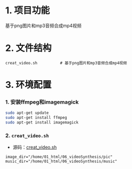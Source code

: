# 1. 项目功能

基于png图片和mp3音频合成mp4视频

# 2. 文件结构

```
creat_video.sh          # 基于png图片和mp3音频合成mp4视频
```



# 3. 环境配置

### 1. 安装ffmpeg和imagemagick

```bash
sudo apt-get update
sudo apt-get install ffmpeg
sudo apt-get install imagemagick
```

### 2. `creat_video.sh`

- 源码：[creat_video.sh](creat_video.sh)

```
image_dir="/home/01_html/06_videoSynthesis/pic"
music_dir="/home/01_html/06_videoSynthesis/music"
```
